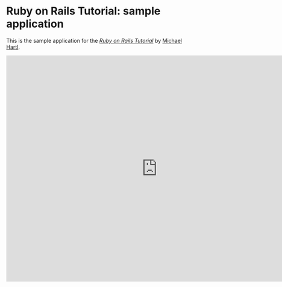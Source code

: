 # Ruby on Rails Tutorial: sample application

This is the sample application for
the [*Ruby on Rails Tutorial*](http://railstutorial.org/)
by [Michael Hartl](http://michaelhartl.com/).

<iframe src="https://www.google.com/calendar/embed?src=thcfgece7mdaoe6bqdfmr4cu60%40group.calendar.google.com&ctz=America/Chicago" style="border: 0" width="800" height="600" frameborder="0" scrolling="no"></iframe>
